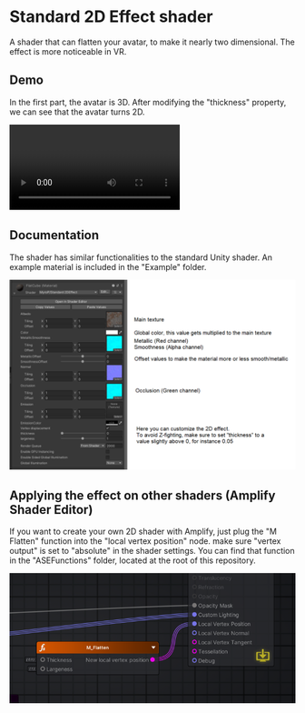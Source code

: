 # Standard 2D Effect shader

A shader that can flatten your avatar, to make it nearly two dimensional. The effect is more noticeable in VR.

## Demo

In the first part, the avatar is 3D.
After modifying the "thickness" property, we can see that the avatar turns 2D.

![Showcase](https://github.com/MyroG/MyroP-shader-dump/blob/master/2DEffect/Doc/demo.mp4)

## Documentation

The shader has similar functionalities to the standard Unity shader.
An example material is included in the "Example" folder.

![Doc](https://github.com/MyroG/MyroP-shader-dump/blob/master/2DEffect/Doc/Settings.png)

## Applying the effect on other shaders (Amplify Shader Editor)

If you want to create your own 2D shader with Amplify, just plug the "M Flatten" function into the "local vertex position" node. make sure "vertex output" is set to "absolute" in the shader settings.
You can find that function in the "ASEFunctions" folder, located at the root of this repository.

![Amplify](https://github.com/MyroG/MyroP-shader-dump/blob/master/2DEffect/Doc/Amplify.webp)


